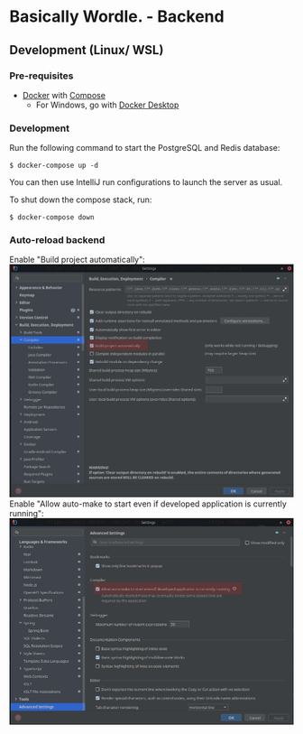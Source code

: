 # Basically Wordle. - Backend

## Development (Linux/ WSL)
### Pre-requisites
- [Docker](https://docs.docker.com/get-docker/) with [Compose](https://docs.docker.com/compose/install/)
  - For Windows, go with [Docker Desktop](https://docs.docker.com/desktop/windows/install/)
### Development
Run the following command to start the PostgreSQL and Redis database:
```shell
$ docker-compose up -d
```

You can then use IntelliJ run configurations to launch the server as usual.

To shut down the compose stack, run:
```shell
$ docker-compose down
```

### Auto-reload backend
Enable "Build project automatically":
![Settings1](screenshots/img_1.png)
Enable "Allow auto-make to start even if developed application is currently running":
![Settings2](screenshots/img.png)